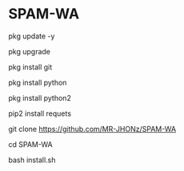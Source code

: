 # SPAM-WA

pkg update -y

pkg upgrade

pkg install git 

pkg install python 

pkg install python2

pip2 install requets

git clone https://github.com/MR-JHONz/SPAM-WA

cd SPAM-WA

bash install.sh

